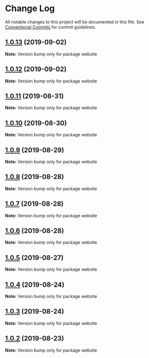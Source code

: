 # Change Log

All notable changes to this project will be documented in this file.
See [Conventional Commits](https://conventionalcommits.org) for commit guidelines.

## [1.0.13](https://github.com/remaxjs/remax/compare/v1.0.12...v1.0.13) (2019-09-02)

**Note:** Version bump only for package website

## [1.0.12](https://github.com/remaxjs/remax/compare/v1.0.11...v1.0.12) (2019-09-02)

**Note:** Version bump only for package website

## [1.0.11](https://github.com/remaxjs/remax/compare/v1.0.10...v1.0.11) (2019-08-31)

**Note:** Version bump only for package website

## [1.0.10](https://github.com/remaxjs/remax/compare/v1.0.9...v1.0.10) (2019-08-30)

**Note:** Version bump only for package website

## [1.0.9](https://github.com/remaxjs/remax/compare/v1.0.8...v1.0.9) (2019-08-29)

**Note:** Version bump only for package website

## [1.0.8](https://github.com/remaxjs/remax/compare/v1.0.7...v1.0.8) (2019-08-28)

**Note:** Version bump only for package website

## [1.0.7](https://github.com/remaxjs/remax/compare/v1.0.6...v1.0.7) (2019-08-28)

**Note:** Version bump only for package website

## [1.0.6](https://github.com/remaxjs/remax/compare/v1.0.5...v1.0.6) (2019-08-28)

**Note:** Version bump only for package website

## [1.0.5](https://github.com/remaxjs/remax/compare/v1.0.4...v1.0.5) (2019-08-27)

**Note:** Version bump only for package website

## [1.0.4](https://github.com/remaxjs/remax/compare/v1.0.3...v1.0.4) (2019-08-24)

**Note:** Version bump only for package website

## [1.0.3](https://github.com/remaxjs/remax/compare/v1.0.2...v1.0.3) (2019-08-24)

**Note:** Version bump only for package website

## [1.0.2](https://github.com/remaxjs/remax/compare/v1.0.1...v1.0.2) (2019-08-23)

**Note:** Version bump only for package website
